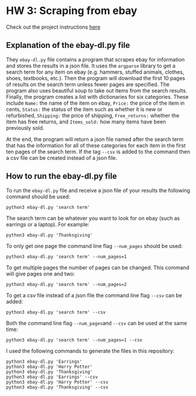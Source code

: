 # HW 3: Scraping from ebay
Check out the project instructions [here](https://github.com/mikeizbicki/cmc-csci040/tree/2021fall/hw_03)
## Explanation of the ebay-dl.py file 

They `ebay-dl.py` file contains a program that scrapes ebay for information and stores the results in a json file. It uses the `argparse` library to get a search term for any item on ebay (e.g. hammers, stuffed animals, clothes, shoes, textbooks, etc.). Then the program will download the first 10 pages of results on the search term unless fewer pages are specified. The program also uses beautiful soup to take out items from the search results. Finally, the program creates a list with dictionaries for six categories. These include `Name:` the name of the item on ebay, `Price:` the price of the item in cents, `Status:` the status of the item such as whether it is new or refurbished, `Shipping:` the price of shipping, `Free_returns:` whether the item has free returns, and `Items_sold:` how many items have been previously sold. 

At the end, the program will return a json file named after the search term that has the information for all of these categories for each item in the first ten pages of the search term. If the tag `--csv` is added to the command then a csv file can be created instead of a json file. 

## How to run the ebay-dl.py file
To run the `ebay-dl.py` file and receive a json file of your results the following command should be used:

    python3 ebay-dl.py 'search term'

The search term can be whatever you want to look for on ebay (such as earrings or a laptop). For example:

    python3 ebay-dl.py 'Thanksgiving'

To only get one page the command line flag `--num_pages` should be used: 

    python3 ebay-dl.py 'search term' --num_pages=1

To get multiple pages the number of pages can be changed. This command will give pages one and two:

    python3 ebay-dl.py 'search term' --num_pages=2

To get a csv file instead of a json file the command line flag `--csv` can be added:

    python3 ebay-dl.py 'search term' --csv

Both the command line flag `--num_pages`and `--csv` can be used at the same time:

    python3 ebay-dl.py 'search term' --num_pages=1 --csv


I used the following commands to generate the files in this repository:

    python3 ebay-dl.py 'Earrings'
    python3 ebay-dl.py 'Harry Potter'
    python3 ebay-dl.py 'Thanksgiving' 
    python3 ebay-dl.py 'Earrings' --csv
    python3 ebay-dl.py 'Harry Potter' --csv
    python3 ebay-dl.py 'Thanksgiving' --csv